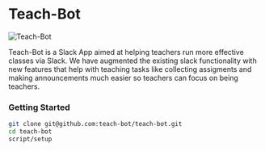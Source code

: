 Teach-Bot 
===
![Teach-Bot](https://travis-ci.org/teach-bot/teach-bot.svg?branch=master)

Teach-Bot is a Slack App aimed at helping teachers run more effective classes via Slack. We have augmented the existing slack functionality with new features that help with teaching tasks like collecting assigments and making announcements much easier so teachers can focus on being teachers. 


### Getting Started

```bash
git clone git@github.com:teach-bot/teach-bot.git
cd teach-bot
script/setup
```



